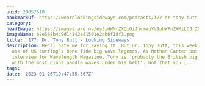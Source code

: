 ```yaml
---
uuid: 20057610
bookmarkOf: https://wearelookingsideways.com/podcasts/177-dr-tony-butt
category: 
headImage: https://images.are.na/eyJidWNrZXQiOiJhcmVuYV9pbWFnZXMiLCJrZXkiOiIyMDA1NzYxMC9vcmlnaW5hbF9iOGU1NjhiNGM5ZDE0MTQyZTQxNTAxZTJkYjZmMThmMy5wbmciLCJlZGl0cyI6eyJyZXNpemUiOnsid2lkdGgiOjEyMDAsImhlaWdodCI6MTIwMCwiZml0IjoiaW5zaWRlIiwid2l0aG91dEVubGFyZ2VtZW50Ijp0cnVlfSwid2VicCI6eyJxdWFsaXR5Ijo5MH0sImpwZWciOnsicXVhbGl0eSI6OTB9LCJyb3RhdGUiOm51bGx9fQ==?bc=0
imageName: b8e568b4c9d14142e41501e2db6f18f3.png
title: '177: Dr. Tony Butt - Looking Sideways'
description: He’ll hate me for saying it. But Dr. Tony Butt, this week’s guest, is
  one of UK surfing’s bone fide big wave legends. As Nathan Carter put it in a recent
  interview for Wavelength Magazine, Tony is ‘probably the British big wave surfer
  with the most giant paddle waves under his belt’. Not that you [……
tags: 
date: '2023-01-26T19:47:55.367Z'
---
```


